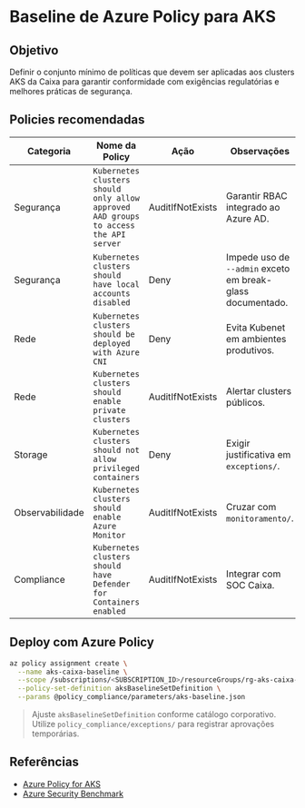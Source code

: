 # Baseline de Azure Policy para AKS

## Objetivo
Definir o conjunto mínimo de políticas que devem ser aplicadas aos clusters AKS da Caixa para garantir conformidade com exigências regulatórias e melhores práticas de segurança.

## Policies recomendadas

| Categoria | Nome da Policy | Ação | Observações |
|-----------|----------------|------|-------------|
| Segurança | `Kubernetes clusters should only allow approved AAD groups to access the API server` | AuditIfNotExists | Garantir RBAC integrado ao Azure AD. |
| Segurança | `Kubernetes clusters should have local accounts disabled` | Deny | Impede uso de `--admin` exceto em break-glass documentado. |
| Rede | `Kubernetes clusters should be deployed with Azure CNI` | Deny | Evita Kubenet em ambientes produtivos. |
| Rede | `Kubernetes clusters should enable private clusters` | AuditIfNotExists | Alertar clusters públicos. |
| Storage | `Kubernetes clusters should not allow privileged containers` | Deny | Exigir justificativa em `exceptions/`. |
| Observabilidade | `Kubernetes clusters should enable Azure Monitor` | AuditIfNotExists | Cruzar com `monitoramento/`. |
| Compliance | `Kubernetes clusters should have Defender for Containers enabled` | AuditIfNotExists | Integrar com SOC Caixa. |

## Deploy com Azure Policy
```bash
az policy assignment create \
  --name aks-caixa-baseline \
  --scope /subscriptions/<SUBSCRIPTION_ID>/resourceGroups/rg-aks-caixa-prod \
  --policy-set-definition aksBaselineSetDefinition \
  --params @policy_compliance/parameters/aks-baseline.json
```

> Ajuste `aksBaselineSetDefinition` conforme catálogo corporativo. Utilize `policy_compliance/exceptions/` para registrar aprovações temporárias.

## Referências
- [Azure Policy for AKS](https://learn.microsoft.com/azure/aks/policy-reference)
- [Azure Security Benchmark](https://learn.microsoft.com/security/benchmark/azure/baselines/aks-security-baseline)
